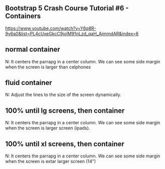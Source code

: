 ## Bootstrap 5 Crash Course Tutorial #6 - Containers

https://www.youtube.com/watch?v=Y6q8R-9y6a0&list=PL4cUxeGkcC9joIM91nLzd_qaH_AimmdAR&index=6

  <div class="container my-5">
    <h2>normal container</h2>
N: It centers the parrapg in a center column. We can see some side margin when the screen is larger than celphones

  <div class="container-fluid my-5">
  <h2>fluid container</h2>
   N: Adjust the lines to the size of the screen dynamically.

  <div class="container-lg my-5">
    <h2>100% until lg screens, then container</h2>
    N: It centers the parrapg in a center column. We can see some side margin when the screen is larger screen (ipads).

  <div class="container-xl my-5">
    <h2>100% until xl screens, then container</h2>
        N: It centers the parrapg in a center column. We can see some side margin when the screen is extar larger screen (14")
